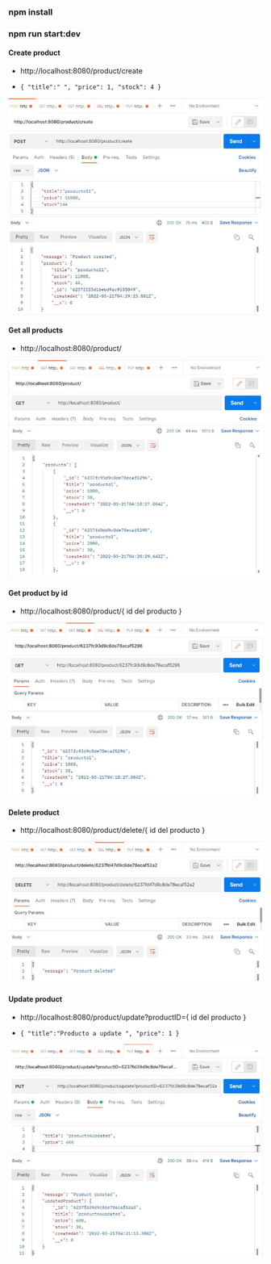 ### npm install
### npm run start:dev

#### Create product
  - http://localhost:8080/product/create
  
  - `{
    "title":" ",
    "price": 1,
    "stock": 4
    }`
  
  ![alt text](https://github.com/Martin-J-Larre/desafio-reformar-para-usar-otro-fw/blob/main/assets/nest-1.JPG?raw=true)
  
  #### Get all products
  - http://localhost:8080/product/
  
  ![alt text](https://github.com/Martin-J-Larre/desafio-reformar-para-usar-otro-fw/blob/main/assets/nest-2.JPG?raw=true)

  #### Get product by id
  - http://localhost:8080/product/{ id del producto }
  
  ![alt text](https://github.com/Martin-J-Larre/desafio-reformar-para-usar-otro-fw/blob/main/assets/nest-3.JPG?raw=true)
  
   #### Delete product
  - http://localhost:8080/product/delete/{ id del producto }
  
  ![alt text](https://github.com/Martin-J-Larre/desafio-reformar-para-usar-otro-fw/blob/main/assets/nest-4.JPG?raw=true)
  
  #### Update product
  - http://localhost:8080/product/update?productID={ id del producto }
  
  - `{
    "title":"Producto a update ",
    "price": 1
    }`
  
  ![alt text](https://github.com/Martin-J-Larre/desafio-reformar-para-usar-otro-fw/blob/main/assets/nest-5.JPG?raw=true)

  

